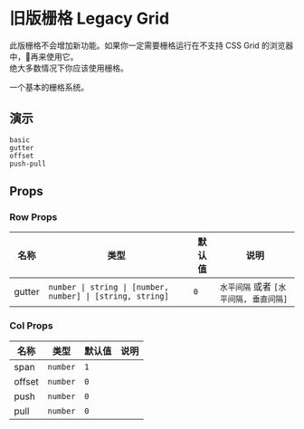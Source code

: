 # 旧版栅格 Legacy Grid

<!--single-column-->

<n-alert title="警告" type="warning" style="margin-bottom: 16px">
  此版栅格不会增加新功能。如果你一定需要栅格运行在不支持 CSS Grid 的浏览器中，再来使用它。<br />绝大多数情况下你应该使用<n-a to="grid">栅格</n-a>。
</n-alert>

一个基本的栅格系统。

## 演示

```demo
basic
gutter
offset
push-pull
```

## Props

### Row Props

| 名称 | 类型 | 默认值 | 说明 |
| --- | --- | --- | --- |
| gutter | `number \| string \| [number, number] \| [string, string]` | `0` | `水平间隔` 或者 `[水平间隔, 垂直间隔]` |

### Col Props

| 名称   | 类型     | 默认值 | 说明 |
| ------ | -------- | ------ | ---- |
| span   | `number` | `1`    |      |
| offset | `number` | `0`    |      |
| push   | `number` | `0`    |      |
| pull   | `number` | `0`    |      |
